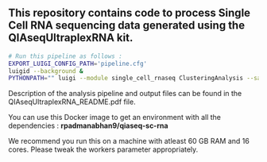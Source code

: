 ## This repository contains code to process Single Cell RNA sequencing data generated using the QIAseqUltraplexRNA kit. 
```bash
# Run this pipeline as follows : 
EXPORT_LUIGI_CONFIG_PATH='pipeline.cfg'
luigid --background &
PYTHONPATH="" luigi --module single_cell_rnaseq ClusteringAnalysis --samples-cfg samples.cfg --workers 22
```


Description of the analysis pipeline and output files can be found in the QIAseqUltraplexRNA_README.pdf file.

You can use this Docker image to get an environment with all the dependencies :  **rpadmanabhan9/qiaseq-sc-rna**

We recommend you run this on a machine with atleast  60 GB RAM and 16 cores. Please tweak the workers parameter appropriately. 
